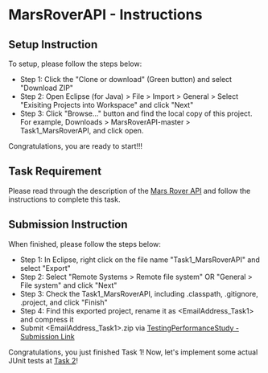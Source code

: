 # MarsRoverAPI - Instructions

## Setup Instruction
To setup, please follow the steps below:

- Step 1: Click the "Clone or download" (Green button) and select "Download ZIP"
- Step 2: Open Eclipse (for Java) > File > Import > General > Select "Exisiting Projects into Workspace" and click "Next"
- Step 3: Click "Browse..." button and find the local copy of this project. For example, Downloads > MarsRoverAPI-master > Task1_MarsRoverAPI, and click open.

Congratulations, you are ready to start!!! 

## Task Requirement
Please read through the description of the [Mars Rover API](https://github.com/ginaBai/MarsRoverAPI/blob/master/Task1_MarsRoverAPI/README.md) and follow the instructions to complete this task. 

## Submission Instruction
When finished, please follow the steps below:

- Step 1: In Eclipse, right click on the file name "Task1_MarsRoverAPI" and select "Export"
- Step 2: Select "Remote Systems > Remote file system" OR "General > File system"
and click "Next"
- Step 3: Check the Task1_MarsRoverAPI, including .classpath, .gitignore, .project, and click "Finish"
- Step 4: Find this exported project, rename it as <EmailAddress_Task1> and compress it
- Submit <EmailAddress_Task1>.zip via [TestingPerformanceStudy - Submission Link](https://docs.google.com/forms/d/e/1FAIpQLScIr5u1g2MN_IgxQapZOuhAszypoJLr8tw5o9qBJ_dtUAygpw/viewform)

Congratulations, you just finished Task 1! Now, let's implement some actual JUnit tests at [Task 2](https://github.com/ginaBai/BowlingScoreKeeper)!
